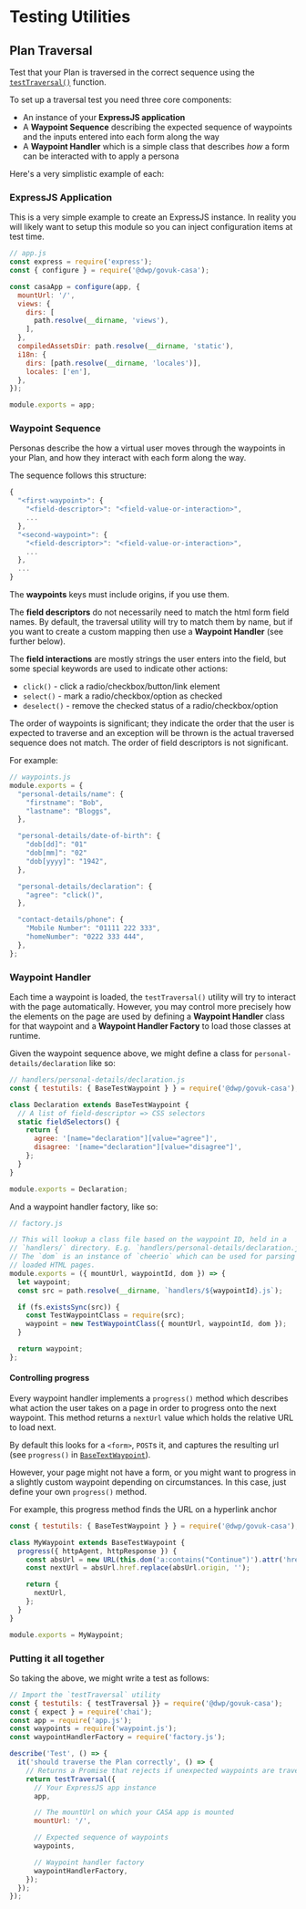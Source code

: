 # Testing Utilities

## Plan Traversal

Test that your Plan is traversed in the correct sequence using the [`testTraversal()`]() function.

To set up a traversal test you need three core components:

* An instance of your **ExpressJS application**
* A **Waypoint Sequence** describing the expected sequence of waypoints and the inputs entered into each form along the way
* A **Waypoint Handler** which is a simple class that describes _how_ a form can be interacted with to apply a persona

Here's a very simplistic example of each:

### ExpressJS Application

This is a very simple example to create an ExpressJS instance. In reality you will likely want to setup this module so you can inject configuration items at test time.

```javascript
// app.js
const express = require('express');
const { configure } = require('@dwp/govuk-casa');

const casaApp = configure(app, {
  mountUrl: '/',
  views: {
    dirs: [
      path.resolve(__dirname, 'views'),
    ],
  },
  compiledAssetsDir: path.resolve(__dirname, 'static'),
  i18n: {
    dirs: [path.resolve(__dirname, 'locales')],
    locales: ['en'],
  },
});

module.exports = app;
```

### Waypoint Sequence

Personas describe the how a virtual user moves through the waypoints in your Plan, and how they interact with each form along the way.

The sequence follows this structure:

```javascript
{
  "<first-waypoint>": {
    "<field-descriptor>": "<field-value-or-interaction>",
    ...
  },
  "<second-waypoint>": {
    "<field-descriptor>": "<field-value-or-interaction>",
    ...
  },
  ...
}
```

The **waypoints** keys must include origins, if you use them.

The **field descriptors** do not necessarily need to match the html form field names. By default, the traversal utility will try to match them by name, but if you want to create a custom mapping then use a **Waypoint Handler** (see further below).

The **field interactions** are mostly strings the user enters into the field, but some special keywords are used to indicate other actions:

* `click()` - click a radio/checkbox/button/link element
* `select()` - mark a radio/checkbox/option as checked
* `deselect()` - remove the checked status of a radio/checkbox/option

The order of waypoints is significant; they indicate the order that the user is expected to traverse and an exception will be thrown is the actual traversed sequence does not match. The order of field descriptors is not significant.

For example:

```javascript
// waypoints.js
module.exports = {
  "personal-details/name": {
    "firstname": "Bob",
    "lastname": "Bloggs",
  },

  "personal-details/date-of-birth": {
    "dob[dd]": "01"
    "dob[mm]": "02"
    "dob[yyyy]": "1942",
  },

  "personal-details/declaration": {
    "agree": "click()",
  },

  "contact-details/phone": {
    "Mobile Number": "01111 222 333",
    "homeNumber": "0222 333 444",
  },
};
```

### Waypoint Handler

Each time a waypoint is loaded, the `testTraversal()` utility will try to interact with the page automatically. However, you may control more precisely how the elements on the page are used by defining a **Waypoint Handler** class for that waypoint and a **Waypoint Handler Factory** to load those classes at runtime.

Given the waypoint sequence above, we might define a class for `personal-details/declaration` like so:

```javascript
// handlers/personal-details/declaration.js
const { testutils: { BaseTestWaypoint } } = require('@dwp/govuk-casa');

class Declaration extends BaseTestWaypoint {
  // A list of field-descriptor => CSS selectors
  static fieldSelectors() {
    return {
      agree: '[name="declaration"][value="agree"]',
      disagree: '[name="declaration"][value="disagree"]',
    };
  }
}

module.exports = Declaration;
```

And a waypoint handler factory, like so:

```javascript
// factory.js

// This will lookup a class file based on the waypoint ID, held in a
// `handlers/` directory. E.g. `handlers/personal-details/declaration.js`
// The `dom` is an instance of `cheerio` which can be used for parsing the
// loaded HTML pages.
module.exports = ({ mountUrl, waypointId, dom }) => {
  let waypoint;
  const src = path.resolve(__dirname, `handlers/${waypointId}.js`);

  if (fs.existsSync(src)) {
    const TestWaypointClass = require(src);
    waypoint = new TestWaypointClass({ mountUrl, waypointId, dom });
  }

  return waypoint;
};
```

#### Controlling progress

Every waypoint handler implements a `progress()` method which describes what action the user takes on a page in order to progress onto the next waypoint. This method returns a `nextUrl` value which holds the relative URL to load next.

By default this looks for a `<form>`, `POST`s it, and captures the resulting url (see `progress()` in [`BaseTextWaypoint`](../test/utils/BaseTestWaypoint.js)).

However, your page might not have a form, or you might want to progress in a slightly custom waypoint depending on circumstances. In this case, just define your own `progress()` method.

For example, this progress method finds the URL on a hyperlink anchor

```javascript
const { testutils: { BaseTestWaypoint } } = require('@dwp/govuk-casa');

class MyWaypoint extends BaseTestWaypoint {
  progress({ httpAgent, httpResponse }) {
    const absUrl = new URL(this.dom('a:contains("Continue")').attr('href') || '', httpResponse.request.url);
    const nextUrl = absUrl.href.replace(absUrl.origin, '');

    return {
      nextUrl,
    };
  }
}

module.exports = MyWaypoint;
```

### Putting it all together

So taking the above, we might write a test as follows:

```javascript
// Import the `testTraversal` utility
const { testutils: { testTraversal }} = require('@dwp/govuk-casa');
const { expect } = require('chai');
const app = require('app.js');
const waypoints = require('waypoint.js');
const waypointHandlerFactory = require('factory.js');

describe('Test', () => {
  it('should traverse the Plan correctly', () => {
    // Returns a Promise that rejects if unexpected waypoints are traversed
    return testTraversal({
      // Your ExpressJS app instance
      app,

      // The mountUrl on which your CASA app is mounted
      mountUrl: '/',

      // Expected sequence of waypoints
      waypoints,

      // Waypoint handler factory
      waypointHandlerFactory,
    });
  });
});
```